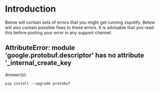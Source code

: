 # Introduction

Below will contain sets of errors that you might get running zspotify. Below will also contain possible fixes to these errors. It is advisable that you read this before posting your error in any support channel.

## AttributeError: module 'google.protobuf.descriptor' has no attribute '\_internal_create_key

_Answer(s):_

`pip install --upgrade protobuf`

